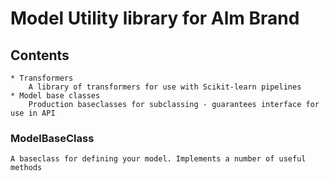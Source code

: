 # Model Utility library for Alm Brand

## Contents
    * Transformers
        A library of transformers for use with Scikit-learn pipelines
    * Model base classes
        Production baseclasses for subclassing - guarantees interface for use in API
        
### ModelBaseClass
    A baseclass for defining your model. Implements a number of useful methods